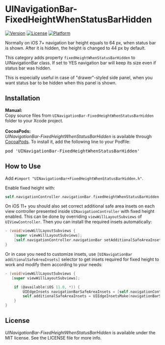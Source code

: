 # UINavigationBar-FixedHeightWhenStatusBarHidden

[![Version](https://img.shields.io/cocoapods/v/UINavigationBar-FixedHeightWhenStatusBarHidden.svg?style=flat)](http://cocoapods.org/pods/UINavigationBar-FixedHeightWhenStatusBarHidden)
[![License](https://img.shields.io/cocoapods/l/UINavigationBar-FixedHeightWhenStatusBarHidden.svg?style=flat)](http://cocoapods.org/pods/UINavigationBar-FixedHeightWhenStatusBarHidden)
[![Platform](https://img.shields.io/cocoapods/p/UINavigationBar-FixedHeightWhenStatusBarHidden.svg?style=flat)](http://cocoapods.org/pods/UINavigationBar-FixedHeightWhenStatusBarHidden)

Normally on iOS 7+ navigation bar height equals to 64 px, when status bar is shown. After it is hidden, the height is changed to 44 px by default.

This category adds property `fixedHeightWhenStatusBarHidden` to UINavigationBar class. If set to YES navigation bar will keep its size even if status bar was hidden.

This is especially useful in case of "drawer"-styled side panel, when you want status bar to be hidden when this panel is shown.

## Installation

<b>Manual:</b>
<br>
Copy source files from `UINavigationBar-FixedHeightWhenStatusBarHidden` folder to your Xcode project.
<br>
<br>
<b>CocoaPods:</b>
<br>
<i>UINavigationBar-FixedHeightWhenStatusBarHidden</i> is available through [CocoaPods](http://cocoapods.org). To install
it, add the following line to your Podfile:
<pre>
pod 'UINavigationBar-FixedHeightWhenStatusBarHidden'
</pre>

## How to Use

Add `#import "UINavigationBar+FixedHeightWhenStatusBarHidden.h"`.

Enable fixed height with:
```objective-c
self.navigationController.navigationBar.fixedHeightWhenStatusBarHidden = YES;
```

On iOS 11+ you should also set correct additional safe area insets on each view controller presented inside `UINavigationController` with fixed height enabled. This can be done by overriding `viewWillLayoutSubviews` of `UIViewController`. Then you can install the required insets automatically:
```objective-c
- (void)viewWillLayoutSubviews {
    [super viewWillLayoutSubviews];
    [self.navigationController.navigationBar setAdditionalSafeAreaInsetsForViewController:self];	
}
```

Or in case you need to customize insets, use `[UINavigationBar additionalSafeAreaInsets]` selector to get insets required for fixed height to work and modify them according to your needs:
```objective-c
- (void)viewWillLayoutSubviews {
   [super viewWillLayoutSubviews];

    if (@available(iOS 11.0, *)) {
        UIEdgeInsets navigationBarSafeAreaInsets = [self.navigationController.navigationBar additionalSafeAreaInsets];
        self.additionalSafeAreaInsets = UIEdgeInsetsMake(navigationBarSafeAreaInsets.top + 20, 0, 0, 0);
    }
}
```

## License

<i>UINavigationBar-FixedHeightWhenStatusBarHidden</i> is available under the MIT license. See the LICENSE file for more info.
